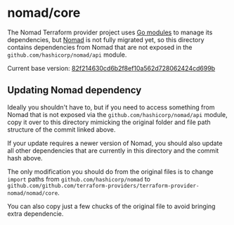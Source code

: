 # nomad/core

The Nomad Terraform provider project uses
[Go modules](https://github.com/golang/go/wiki/Modules) to manage its
dependencies, but [Nomad](https://github.com/hashicorp/nomad/) is not
fully migrated yet, so this directory contains dependencies from Nomad that
are not exposed in the `github.com/hashicorp/nomad/api` module.

Current base version: [82f214630cd6b2f8ef10a562d728062424cd699b](https://github.com/hashicorp/nomad/tree/82f214630cd6b2f8ef10a562d728062424cd699b)

## Updating Nomad dependency

Ideally you shouldn't have to, but if you need to access something from Nomad
that is not exposed via the `github.com/hashicorp/nomad/api` module, copy it
over to this directory mimicking the original folder and file path structure
of the commit linked above.

If your update requires a newer version of Nomad, you should also update all
other dependencies that are currently in this directory and the commit hash
above.

The only modification you should do from the original files is to change
`import` paths from `github.com/hashicorp/nomad` to
`github.com/github.com/terraform-providers/terraform-provider-nomad/nomad/core`.

You can also copy just a few chucks of the original file to avoid bringing
extra dependencie.
